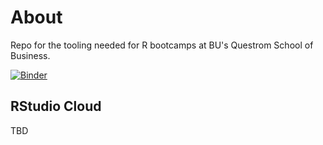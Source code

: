 # About

Repo for the tooling needed for R bootcamps at BU's Questrom School of Business.

[![Binder](https://mybinder.org/badge_logo.svg)](https://mybinder.org/v2/gh/Btibert3/qst-r-bootcamp/master)


## RStudio Cloud

TBD
